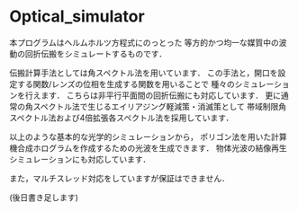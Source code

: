 # Optical_simulator
本プログラムはヘルムホルツ方程式にのっとった
等方的かつ均一な媒質中の波動の回折伝搬をシミュレートするものです．

伝搬計算手法としては角スペクトル法を用いています．
この手法と，開口を設定する関数/レンズの位相を生成する関数を用いることで
種々のシミュレーションを行えます．
こちらは非平行平面間の回折伝搬にも対応しています．
更に通常の角スペクトル法で生じるエイリアジング軽減策・消滅策として
帯域制限角スペクトル法および4倍拡張各スペクトル法を採用しています．

以上のような基本的な光学的シミュレーションから，
ポリゴン法を用いた計算機合成ホログラムを作成するための光波を生成できます．
物体光波の結像再生シミュレーションにも対応しています．

また，マルチスレッド対応をしていますが保証はできません．

(後日書き足します)
